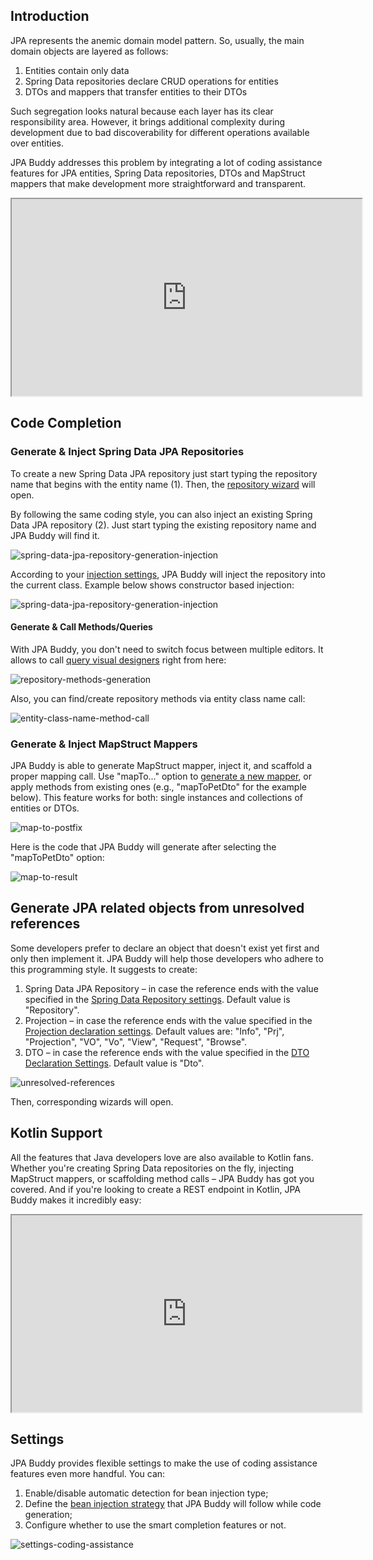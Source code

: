 ## Introduction

JPA represents the anemic domain model pattern. So, usually, the main domain objects are layered as follows:

1. Entities contain only data 
2. Spring Data repositories declare CRUD operations for entities 
3. DTOs and mappers that transfer entities to their DTOs

Such segregation looks natural because each layer has its clear responsibility area. However, it brings additional complexity during development due to bad discoverability for different operations available over entities.

JPA Buddy addresses this problem by integrating a lot of coding assistance features for JPA entities, Spring Data repositories, DTOs and MapStruct mappers that make development more straightforward and transparent.

<div class="youtube">
<iframe width="560" height="315" src="https://www.youtube.com/embed/J0rix2wqOFU" title="YouTube video player" allow="accelerometer; autoplay; clipboard-write; encrypted-media; gyroscope; picture-in-picture" allowfullscreen></iframe>
</div>

## Code Completion

### Generate & Inject Spring Data JPA Repositories

To create a new Spring Data JPA repository just start typing the repository name that begins with the entity name (1). Then, the [repository wizard](https://www.jpa-buddy.com/documentation/spring-data/#repository-creation) will open.

By following the same coding style, you can also inject an existing Spring Data JPA repository (2). Just start typing the existing repository name and JPA Buddy will find it.

![spring-data-jpa-repository-generation-injection](img/spring-data-jpa-repository-generation-injection.png)

According to your [injection settings](#settings), JPA Buddy will inject the repository into the current class. Example below shows constructor based injection:

![spring-data-jpa-repository-generation-injection](img/repository-injection-result.png)

#### Generate & Call Methods/Queries

With JPA Buddy, you don't need to switch focus between multiple editors. It allows to call [query visual designers](https://www.jpa-buddy.com/documentation/spring-data/#example) right from here:

![repository-methods-generation](img/repository-methods-generation.png)

Also, you can find/create repository methods via entity class name call:

![entity-class-name-method-call](img/entity-class-name-method-call.png)

### Generate & Inject MapStruct Mappers

JPA Buddy is able to generate MapStruct mapper, inject it, and scaffold a proper mapping call. Use "mapTo..." option to [generate a new mapper](https://www.jpa-buddy.com/documentation/dto-generator/#mapstruct-mappers), or apply methods from existing ones (e.g., "mapToPetDto" for the example below). This feature works for both: single instances and collections of entities or DTOs.

![map-to-postfix](img/map-to-postfix.png)

Here is the code that JPA Buddy will generate after selecting the "mapToPetDto" option:

![map-to-result](img/map-to-result.png)

## Generate JPA related objects from unresolved references

Some developers prefer to declare an object that doesn't exist yet first and only then implement it. JPA Buddy will help those developers who adhere to this programming style. It suggests to create:

1. Spring Data JPA Repository – in case the reference ends with the value specified in the [Spring Data Repository settings](https://www.jpa-buddy.com/documentation/spring-data/#settings). Default value is "Repository".
2. Projection – in case the reference ends with the value specified in the [Projection declaration settings](https://www.jpa-buddy.com/documentation/spring-data/#projection-declaration-settings). Default values are: "Info", "Prj", "Projection", "VO", "Vo", "View", "Request", "Browse".
3. DTO – in case the reference ends with the value specified in the [DTO Declaration Settings](https://www.jpa-buddy.com/documentation/dto-generator/#dto-declaration-settings). Default value is "Dto".

![unresolved-references](img/unresolved-references.png)

Then, corresponding wizards will open.

## Kotlin Support

All the features that Java developers love are also available to Kotlin fans. Whether you're creating Spring Data repositories on the fly, injecting MapStruct mappers, or scaffolding method calls – JPA Buddy has got you covered. And if you're looking to create a REST endpoint in Kotlin, JPA Buddy makes it incredibly easy:

<div class="youtube">
<iframe width="560" height="315" src="https://www.youtube.com/embed/O6PzJdDcFWQ" title="YouTube video player" allow="accelerometer; autoplay; clipboard-write; encrypted-media; gyroscope; picture-in-picture" allowfullscreen></iframe>
</div>

## Settings

JPA Buddy provides flexible settings to make the use of coding assistance features even more handful. You can:
1. Enable/disable automatic detection for bean injection type;
2. Define the <a href="https://docs.spring.io/spring-framework/docs/current/reference/html/core.html#beans-factory-collaborators" target="_blank">bean injection strategy</a> that JPA Buddy will follow while code generation;
3. Configure whether to use the smart completion features or not.

![settings-coding-assistance](img/settings-coding-assistance.png)
